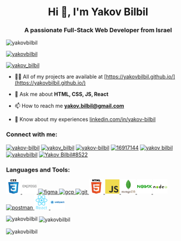 <h1 align="center">Hi 👋, I'm Yakov Bilbil</h1>
<h3 align="center">A passionate Full-Stack Web Developer from Israel</h3>

<p align="left"> <img src="https://komarev.com/ghpvc/?username=yakovbilbil&label=Profile%20views&color=0e75b6&style=flat" alt="yakovbilbil" /> </p>

<p align="left"> <a href="https://github.com/ryo-ma/github-profile-trophy"><img src="https://github-profile-trophy.vercel.app/?username=yakovbilbil" alt="yakovbilbil" /></a> </p>

<p align="left"> <a href="https://twitter.com/yakov_bilbil" target="blank"><img src="https://img.shields.io/twitter/follow/yakov_bilbil?logo=twitter&style=for-the-badge" alt="yakov_bilbil" /></a> </p>

- 👨‍💻 All of my projects are available at [https://yakovbilbil.github.io/](https://yakovbilbil.github.io/)

- 💬 Ask me about **HTML, CSS, JS, React**

- 📫 How to reach me **yakov.bilbil@gmail.com**

- 📄 Know about my experiences [linkedin.com/in/yakov-bilbil](linkedin.com/in/yakov-bilbil)

<h3 align="left">Connect with me:</h3>
<p align="left">
<a href="https://codepen.io/yakov-bilbil" target="blank"><img align="center" src="https://raw.githubusercontent.com/rahuldkjain/github-profile-readme-generator/master/src/images/icons/Social/codepen.svg" alt="yakov-bilbil" height="30" width="40" /></a>
<a href="https://twitter.com/yakov_bilbil" target="blank"><img align="center" src="https://raw.githubusercontent.com/rahuldkjain/github-profile-readme-generator/master/src/images/icons/Social/twitter.svg" alt="yakov_bilbil" height="30" width="40" /></a>
<a href="https://linkedin.com/in/yakov-bilbil" target="blank"><img align="center" src="https://raw.githubusercontent.com/rahuldkjain/github-profile-readme-generator/master/src/images/icons/Social/linked-in-alt.svg" alt="yakov-bilbil" height="30" width="40" /></a>
<a href="https://stackoverflow.com/users/16917144" target="blank"><img align="center" src="https://raw.githubusercontent.com/rahuldkjain/github-profile-readme-generator/master/src/images/icons/Social/stack-overflow.svg" alt="16917144" height="30" width="40" /></a>
<a href="https://fb.com/yakov bilbil" target="blank"><img align="center" src="https://raw.githubusercontent.com/rahuldkjain/github-profile-readme-generator/master/src/images/icons/Social/facebook.svg" alt="yakov bilbil" height="30" width="40" /></a>
<a href="https://instagram.com/yakovbilbil" target="blank"><img align="center" src="https://raw.githubusercontent.com/rahuldkjain/github-profile-readme-generator/master/src/images/icons/Social/instagram.svg" alt="yakovbilbil" height="30" width="40" /></a>
<a href="https://discord.gg/Yakov Bilbil#8522" target="blank"><img align="center" src="https://raw.githubusercontent.com/rahuldkjain/github-profile-readme-generator/master/src/images/icons/Social/discord.svg" alt="Yakov Bilbil#8522" height="30" width="40" /></a>
</p>

<h3 align="left">Languages and Tools:</h3>
<p align="left"> <a href="https://www.w3schools.com/css/" target="_blank" rel="noreferrer"> <img src="https://raw.githubusercontent.com/devicons/devicon/master/icons/css3/css3-original-wordmark.svg" alt="css3" width="40" height="40"/> </a> <a href="https://expressjs.com" target="_blank" rel="noreferrer"> <img src="https://raw.githubusercontent.com/devicons/devicon/master/icons/express/express-original-wordmark.svg" alt="express" width="40" height="40"/> </a> <a href="https://www.figma.com/" target="_blank" rel="noreferrer"> <img src="https://www.vectorlogo.zone/logos/figma/figma-icon.svg" alt="figma" width="40" height="40"/> </a> <a href="https://cloud.google.com" target="_blank" rel="noreferrer"> <img src="https://www.vectorlogo.zone/logos/google_cloud/google_cloud-icon.svg" alt="gcp" width="40" height="40"/> </a> <a href="https://git-scm.com/" target="_blank" rel="noreferrer"> <img src="https://www.vectorlogo.zone/logos/git-scm/git-scm-icon.svg" alt="git" width="40" height="40"/> </a> <a href="https://www.w3.org/html/" target="_blank" rel="noreferrer"> <img src="https://raw.githubusercontent.com/devicons/devicon/master/icons/html5/html5-original-wordmark.svg" alt="html5" width="40" height="40"/> </a> <a href="https://developer.mozilla.org/en-US/docs/Web/JavaScript" target="_blank" rel="noreferrer"> <img src="https://raw.githubusercontent.com/devicons/devicon/master/icons/javascript/javascript-original.svg" alt="javascript" width="40" height="40"/> </a> <a href="https://www.mongodb.com/" target="_blank" rel="noreferrer"> <img src="https://raw.githubusercontent.com/devicons/devicon/master/icons/mongodb/mongodb-original-wordmark.svg" alt="mongodb" width="40" height="40"/> </a> <a href="https://www.nginx.com" target="_blank" rel="noreferrer"> <img src="https://raw.githubusercontent.com/devicons/devicon/master/icons/nginx/nginx-original.svg" alt="nginx" width="40" height="40"/> </a> <a href="https://nodejs.org" target="_blank" rel="noreferrer"> <img src="https://raw.githubusercontent.com/devicons/devicon/master/icons/nodejs/nodejs-original-wordmark.svg" alt="nodejs" width="40" height="40"/> </a> <a href="https://postman.com" target="_blank" rel="noreferrer"> <img src="https://www.vectorlogo.zone/logos/getpostman/getpostman-icon.svg" alt="postman" width="40" height="40"/> </a> <a href="https://reactjs.org/" target="_blank" rel="noreferrer"> <img src="https://raw.githubusercontent.com/devicons/devicon/master/icons/react/react-original-wordmark.svg" alt="react" width="40" height="40"/> </a> <a href="https://webpack.js.org" target="_blank" rel="noreferrer"> <img src="https://raw.githubusercontent.com/devicons/devicon/d00d0969292a6569d45b06d3f350f463a0107b0d/icons/webpack/webpack-original-wordmark.svg" alt="webpack" width="40" height="40"/> </a> </p>

<p><img align="left" src="https://github-readme-stats.vercel.app/api/top-langs?username=yakovbilbil&show_icons=true&locale=en&layout=compact" alt="yakovbilbil" /></p>

<p>&nbsp;<img align="center" src="https://github-readme-stats.vercel.app/api?username=yakovbilbil&show_icons=true&locale=en" alt="yakovbilbil" /></p>

<p><img align="center" src="https://github-readme-streak-stats.herokuapp.com/?user=yakovbilbil&" alt="yakovbilbil" /></p>
